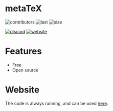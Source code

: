 # metaTeX

![contributors](https://img.shields.io/github/contributors/Eliso7777/metaTeX?logo=github)
![last](https://img.shields.io/github/last-commit/Eliso7777/metaTeX?logo=github)
![size](https://img.shields.io/github/languages/code-size/Eliso7777/metaTeX?logo=github)  

[![discord](https://img.shields.io/discord/853151778715205632?color=brightgreen&label=Discord&logo=Discord)](https://discord.gg/9Nwn2kZvTC)
[![website](https://img.shields.io/badge/Website-metaTeX-99ff00?logo=LaTeX)](https://tex.botbox.dev/)  

# Features

+ Free
+ Open source

# Website

The code is always running, and can be used [here](https://tex.botbox.dev/).
